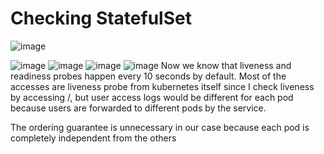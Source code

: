 # Checking StatefulSet
![image](https://user-images.githubusercontent.com/42455524/135908475-8904b5e5-d0ca-4d37-8307-151fbf0f1935.png)

![image](https://user-images.githubusercontent.com/42455524/135906763-96e13698-4090-408f-b553-5d3c5e098c75.png)
![image](https://user-images.githubusercontent.com/42455524/135907026-effaa8ca-1f6e-4765-8719-fbd0ef84a488.png)
![image](https://user-images.githubusercontent.com/42455524/135907147-f7aca6ee-a679-4432-a003-f7d03ee6bac4.png)
![image](https://user-images.githubusercontent.com/42455524/135907235-cfa0000d-b038-41c3-a355-6c7892efee13.png)
Now we know that liveness and readiness probes happen every 10 seconds by default.
Most of the accesses are liveness probe from kubernetes itself since I check liveness by accessing /, but user access logs would be different for each pod
because users are forwarded to different pods by the service.

The ordering guarantee is unnecessary in our case because each pod is completely independent from the others
